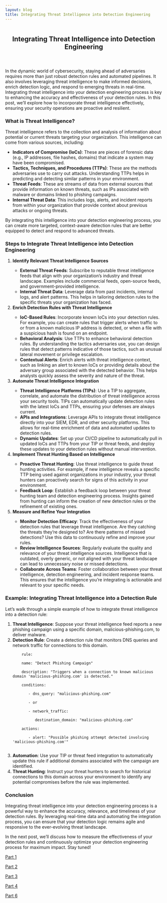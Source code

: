 ```yaml
---
layout: blog
title: Integrating Threat Intelligence into Detection Engineering
---
```



<div id="main" class="s-content__main large-8 column">
<article class="entry">

<header class="entry__header">

<h2 class="entry__title h1">
   Integrating Threat Intelligence into Detection Engineering
</h2>        
</header>

<div class="entry__content">
<p>In the dynamic world of cybersecurity, staying ahead of adversaries requires more than just robust detection rules and automated pipelines. It also involves leveraging threat intelligence to make informed decisions, enrich detection logic, and respond to emerging threats in real-time. Integrating threat intelligence into your detection engineering process is key to enhancing the accuracy and effectiveness of your detection rules. In this post, we’ll explore how to incorporate threat intelligence effectively, ensuring your security operations are proactive and resilient.</p>

<h3>What is Threat Intelligence?</h3>
<p>Threat intelligence refers to the collection and analysis of information about potential or current threats targeting your organization. This intelligence can come from various sources, including:
<ul>
    <li><strong>Indicators of Compromise (IoCs)</strong>: These are pieces of forensic data (e.g., IP addresses, file hashes, domains) that indicate a system may have been compromised.</li>
    <li><strong>Tactics, Techniques, and Procedures (TTPs)</strong>: These are the methods adversaries use to carry out attacks. Understanding TTPs helps in predicting and detecting similar patterns in your environment.</li>
    <li><strong>Threat Feeds</strong>: These are streams of data from external sources that provide information on known threats, such as IPs associated with malware or domains linked to phishing campaigns.</li>
    <li><strong>Internal Threat Data</strong>: This includes logs, alerts, and incident reports from within your organization that provide context about previous attacks or ongoing threats.</li>
</ul></p>
<p>By integrating this intelligence into your detection engineering process, you can create more targeted, context-aware detection rules that are better equipped to detect and respond to advanced threats.</p>

<h3>Steps to Integrate Threat Intelligence into Detection Engineering</h3>
<ol>
    <li><strong>Identify Relevant Threat Intelligence Sources</strong></li>
    <ul>
        <li><strong>External Threat Feeds</strong>: Subscribe to reputable threat intelligence feeds that align with your organization’s industry and threat landscape. Examples include commercial feeds, open-source feeds, and government-provided intelligence.</li>
        <li><strong>Internal Threat Data</strong>: Leverage data from past incidents, internal logs, and alert patterns. This helps in tailoring detection rules to the specific threats your organization has faced.</li>
    </ul>
    <li><strong>Enrich Detection Rules with Threat Intelligence</strong></li>
    <ul>
        <li><strong>IoC-Based Rules</strong>: Incorporate known IoCs into your detection rules. For example, you can create rules that trigger alerts when traffic to or from a known malicious IP address is detected, or when a file with a suspicious hash is found on an endpoint.</li>
        <li><strong>Behavioral Analysis</strong>: Use TTPs to enhance behavioral detection rules. By understanding the tactics adversaries use, you can design rules that detect patterns indicative of those tactics, such as unusual lateral movement or privilege escalation.</li>
        <li><strong>Contextual Alerts</strong>: Enrich alerts with threat intelligence context, such as linking an alert to known IoCs or providing details about the adversary group associated with the detected behavior. This helps analysts quickly assess the severity and nature of the threat.</li>
    </ul>
    <li><strong>Automate Threat Intelligence Integration</strong></li>
    <ul>
        <li><strong>Threat Intelligence Platforms (TIPs)</strong>: Use a TIP to aggregate, correlate, and automate the distribution of threat intelligence across your security tools. TIPs can automatically update detection rules with the latest IoCs and TTPs, ensuring your defenses are always current.</li>
        <li><strong>APIs and Integrations</strong>: Leverage APIs to integrate threat intelligence directly into your SIEM, EDR, and other security platforms. This allows for real-time enrichment of data and automated updates to detection rules.</li>
        <li><strong>Dynamic Updates</strong>: Set up your CI/CD pipeline to automatically pull in updated IoCs and TTPs from your TIP or threat feeds, and deploy these updates to your detection rules without manual intervention.</li>
    </ul>
    <li><strong>Implement Threat Hunting Based on Intelligence</strong></li>
    <ul>
        <li><strong>Proactive Threat Hunting</strong>: Use threat intelligence to guide threat hunting activities. For example, if new intelligence reveals a specific TTP being used against organizations in your industry, your threat hunters can proactively search for signs of this activity in your environment.</li>
        <li><strong>Feedback Loop</strong>: Establish a feedback loop between your threat hunting team and detection engineering process. Insights gained from hunting can inform the creation of new detection rules or the refinement of existing ones.</li>
    </ul>
    <li><strong>Measure and Refine Your Integration</strong></li>
    <ul>
        <li><strong>Monitor Detection Efficacy</strong>: Track the effectiveness of your detection rules that leverage threat intelligence. Are they catching the threats they’re designed to? Are there patterns of missed detections? Use this data to continuously refine and improve your rules.</li>
        <li><strong>Review Intelligence Sources</strong>: Regularly evaluate the quality and relevance of your threat intelligence sources. Intelligence that is outdated, overly generic, or not aligned with your threat landscape can lead to unnecessary noise or missed detections.</li>
        <li><strong>Collaborate Across Teams</strong>: Foster collaboration between your threat intelligence, detection engineering, and incident response teams. This ensures that the intelligence you’re integrating is actionable and relevant to your specific needs.</li>
    </ul>
</ol>
<h3>Example: Integrating Threat Intelligence into a Detection Rule</h3>
<p>Let’s walk through a simple example of how to integrate threat intelligence into a detection rule:
<ol>
    <li><strong>Threat Intelligence</strong>: Suppose your threat intelligence feed reports a new phishing campaign using a specific domain, malicious-phishing.com, to deliver malware.</li>
    <li><strong>Detection Rule</strong>: Create a detection rule that monitors DNS queries and network traffic for connections to this domain.</li>
    <code>
    rule:<br>
    name: "Detect Phishing Campaign"<br>
    description: "Triggers when a connection to known malicious domain 'malicious-phishing.com' is detected."<br>
    conditions:<br>
    &nbsp; &nbsp;- dns_query: "malicious-phishing.com"<br>
    &nbsp; &nbsp;- or<br>
    &nbsp; &nbsp;- network_traffic:<br>
    &nbsp; &nbsp;&nbsp; &nbsp;destination_domain: "malicious-phishing.com"<br>
    actions:<br>
    &nbsp; &nbsp;- alert: "Possible phishing attempt detected involving 'malicious-phishing.com'"<br>
    </code>
    <li><strong>Automation</strong>: Use your TIP or threat feed integration to automatically update this rule if additional domains associated with the campaign are identified.</li>
    <li><strong>Threat Hunting</strong>: Instruct your threat hunters to search for historical connections to this domain across your environment to identify any potential compromises before the rule was implemented.</li>
</ol></p>
<h3>Conclusion</h3>
<p>Integrating threat intelligence into your detection engineering process is a powerful way to enhance the accuracy, relevance, and timeliness of your detection rules. By leveraging real-time data and automating the integration process, you can ensure that your detection logic remains agile and responsive to the ever-evolving threat landscape.</p>

<p>In the next post, we’ll discuss how to measure the effectiveness of your detection rules and continuously optimize your detection engineering process for maximum impact. Stay tuned!</p> 

<p><a href="../19/Detection-As-Code.html">Part 1</a></p>
<p><a href="../20/Creating-a-Detection.hmtl">Part 2</a></p>
<p><a href="../22/Detection-False-True-Positives.html">Part 3</a></p>
<p><a href="../23/Automating-the-Deployment-and-Managment-of-Detection-rules-Using-CI-CD-Pipelines.html">Part 4</a></p>

<p><a href="../27/Detection_Effectiveness.html">Part 6</a></p>


</div>
</article> <!-- end entry -->

</div> <!-- end main -->  